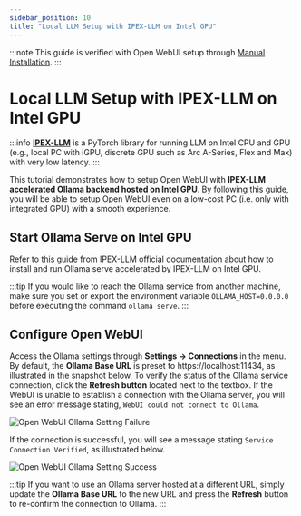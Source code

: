 ```yaml
---
sidebar_position: 10
title: "Local LLM Setup with IPEX-LLM on Intel GPU"
---
```


:::note
This guide is verified with Open WebUI setup through [Manual Installation](../getting-started/index.mdx#manual-installation).
:::

# Local LLM Setup with IPEX-LLM on Intel GPU

:::info
[**IPEX-LLM**](https://github.com/intel-analytics/ipex-llm) is a PyTorch library for running LLM on Intel CPU and GPU (e.g., local PC with iGPU, discrete GPU such as Arc A-Series, Flex and Max) with very low latency.
:::

This tutorial demonstrates how to setup Open WebUI with **IPEX-LLM accelerated Ollama backend hosted on Intel GPU**. By following this guide, you will be able to setup Open WebUI even on a low-cost PC (i.e. only with integrated GPU) with a smooth experience.

## Start Ollama Serve on Intel GPU

Refer to [this guide](https://ipex-llm.readthedocs.io/en/latest/doc/LLM/Quickstart/ollama_quickstart.html) from IPEX-LLM official documentation about how to install and run Ollama serve accelerated by IPEX-LLM on Intel GPU.

:::tip
If you would like to reach the Ollama service from another machine, make sure you set or export the environment variable `OLLAMA_HOST=0.0.0.0` before executing the command `ollama serve`.
:::

## Configure Open WebUI

Access the Ollama settings through **Settings -> Connections** in the menu. By default, the **Ollama Base URL** is preset to https://localhost:11434, as illustrated in the snapshot below. To verify the status of the Ollama service connection, click the **Refresh button** located next to the textbox. If the WebUI is unable to establish a connection with the Ollama server, you will see an error message stating, `WebUI could not connect to Ollama`.

![Open WebUI Ollama Setting Failure](https://llm-assets.readthedocs.io/en/latest/_images/open_webui_settings_0.png)

If the connection is successful, you will see a message stating `Service Connection Verified`, as illustrated below.

![Open WebUI Ollama Setting Success](https://llm-assets.readthedocs.io/en/latest/_images/open_webui_settings.png)

:::tip
If you want to use an Ollama server hosted at a different URL, simply update the **Ollama Base URL** to the new URL and press the **Refresh** button to re-confirm the connection to Ollama. 
:::